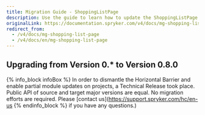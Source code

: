 ```yaml
---
title: Migration Guide - ShoppingListPage
description: Use the guide to learn how to update the ShoppingListPage module to a newer version.
originalLink: https://documentation.spryker.com/v4/docs/mg-shopping-list-page
redirect_from:
  - /v4/docs/mg-shopping-list-page
  - /v4/docs/en/mg-shopping-list-page
---
```


## Upgrading from Version 0.* to Version 0.8.0
{% info_block infoBox %}
In order to dismantle the Horizontal Barrier and enable partial module updates on projects, a Technical Release took place. Public API of source and target major versions are equal. No migration efforts are required. Please [contact us](https://support.spryker.com/hc/en-us
{% endinfo_block %} if you have any questions.)


